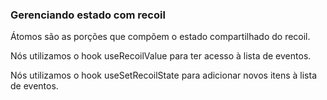 
<h3>Gerenciando estado com recoil</h3>

Átomos são as porções que compõem o estado compartilhado do recoil.

Nós utilizamos o hook useRecoilValue para ter acesso à lista de eventos.

Nós utilizamos o hook useSetRecoilState para adicionar novos itens à lista de eventos.
